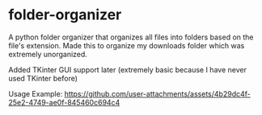 # folder-organizer
A python folder organizer that organizes all files into folders based on the file's extension.
Made this to organize my downloads folder which was extremely unorganized.

Added TKinter GUI support later (extremely basic because I have never used TKinter before)

Usage Example:
https://github.com/user-attachments/assets/4b29dc4f-25e2-4749-ae0f-845460c694c4

